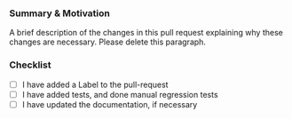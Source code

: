 ### Summary & Motivation

A brief description of the changes in this pull request explaining why these changes are necessary. Please delete this paragraph.

### Checklist
- [ ] I have added a Label to the pull-request
- [ ] I have added tests, and done manual regression tests
- [ ] I have updated the documentation, if necessary
